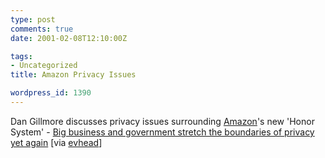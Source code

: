 ```yaml
---
type: post
comments: true
date: 2001-02-08T12:10:00Z

tags:
- Uncategorized
title: Amazon Privacy Issues

wordpress_id: 1390
---
```


Dan Gillmore discusses privacy issues surrounding [Amazon](http://www.amazon.com)'s new 'Honor System' -  [Big business and government stretch the boundaries of privacy yet again](http://www0.mercurycenter.com/svtech/columns/gillmor/docs/dg020701.htm) [via [evhead](http://www.evhead.com)]
